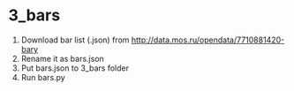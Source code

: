 # 3_bars

1. Download bar list (.json) from http://data.mos.ru/opendata/7710881420-bary
2. Rename it as bars.json
3. Put bars.json to 3_bars folder
4. Run bars.py